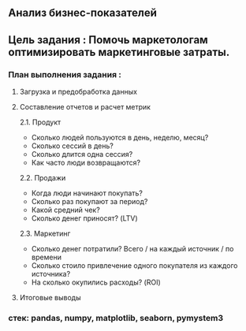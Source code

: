 ## Анализ бизнес-показателей

## Цель задания : Помочь маркетологам оптимизировать маркетинговые затраты.

### План выполнения задания :
  1. Загрузка и предобработка данных

  2. Составление отчетов и расчет метрик
    
      2.1. Продукт    
      
     - Сколько людей пользуются в день, неделю, месяц?
     - Сколько сессий в день?
     - Сколько длится одна сессия?
     - Как часто люди возвращаются?
     
      2.2. Продажи
    
     - Когда люди начинают покупать?
     - Сколько раз покупают за период?
     - Какой средний чек?
     - Сколько денег приносят? (LTV)
     
      2.3. Маркетинг
    
     - Сколько денег потратили? Всего / на каждый источник / по времени
     - Сколько стоило привлечение одного покупателя из каждого источника?
     - На сколько окупились расходы? (ROI)
     
     
  3. Итоговые выводы

### стек:  pandas, numpy, matplotlib, seaborn, pymystem3

